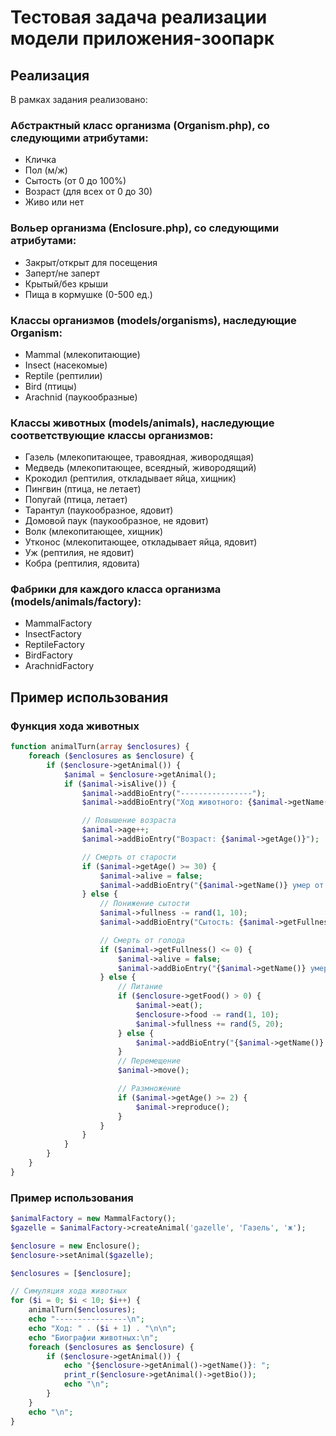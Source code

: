 # Тестовая задача реализации модели приложения-зоопарк

## Реализация

В рамках задания реализовано:

### Абстрактный класс организма (Organism.php), со следующими атрибутами:
- Кличка
- Пол (м/ж)
- Сытость (от 0 до 100%)
- Возраст (для всех от 0 до 30)
- Живо или нет
  
### Вольер организма (Enclosure.php), со следующими атрибутами:
- Закрыт/открыт для посещения
- Заперт/не заперт
- Крытый/без крыши
- Пища в кормушке (0-500 ед.)
 
### Классы организмов (models/organisms), наследующие Organism:

- Mammal (млекопитающие)
- Insect (насекомые)
- Reptile (рептилии)
- Bird (птицы)
- Arachnid (паукообразные)

### Классы животных (models/animals), наследующие соответствующие классы организмов:

- Газель (млекопитающее, травоядная, живородящая)
- Медведь (млекопитающее, всеядный, живородящий)
- Крокодил (рептилия, откладывает яйца, хищник)
- Пингвин (птица, не летает)
- Попугай (птица, летает)
- Тарантул (паукообразное, ядовит)
- Домовой паук (паукообразное, не ядовит)
- Волк (млекопитающее, хищник)
- Утконос (млекопитающее, откладывает яйца, ядовит)
- Уж (рептилия, не ядовит)
- Кобра (рептилия, ядовита)

### Фабрики для каждого класса организма (models/animals/factory):

- MammalFactory
- InsectFactory
- ReptileFactory
- BirdFactory
- ArachnidFactory

## Пример использования

### Функция хода животных
``` php
function animalTurn(array $enclosures) {
    foreach ($enclosures as $enclosure) {
        if ($enclosure->getAnimal()) {
            $animal = $enclosure->getAnimal();
            if ($animal->isAlive()) {
                $animal->addBioEntry("----------------");
                $animal->addBioEntry("Ход животного: {$animal->getName()}");

                // Повышение возраста
                $animal->age++;
                $animal->addBioEntry("Возраст: {$animal->getAge()}");

                // Смерть от старости
                if ($animal->getAge() >= 30) {
                    $animal->alive = false;
                    $animal->addBioEntry("{$animal->getName()} умер от старости.");
                } else {
                    // Понижение сытости
                    $animal->fullness -= rand(1, 10);
                    $animal->addBioEntry("Сытость: {$animal->getFullness()}");

                    // Смерть от голода
                    if ($animal->getFullness() <= 0) {
                        $animal->alive = false;
                        $animal->addBioEntry("{$animal->getName()} умер от голода.");
                    } else {
                        // Питание
                        if ($enclosure->getFood() > 0) {
                            $animal->eat();
                            $enclosure->food -= rand(1, 10);
                            $animal->fullness += rand(5, 20);
                        } else {
                            $animal->addBioEntry("{$animal->getName()} не нашел еды.");
                        }
                        // Перемещение
                        $animal->move();

                        // Размножение
                        if ($animal->getAge() >= 2) {
                            $animal->reproduce();
                        }
                    }
                }
            }
        }
    }
}
```

### Пример использования

``` php
$animalFactory = new MammalFactory();
$gazelle = $animalFactory->createAnimal('gazelle', 'Газель', 'ж');

$enclosure = new Enclosure();
$enclosure->setAnimal($gazelle);

$enclosures = [$enclosure];

// Симуляция хода животных
for ($i = 0; $i < 10; $i++) {
    animalTurn($enclosures);
    echo "----------------\n";
    echo "Ход: " . ($i + 1) . "\n\n";
    echo "Биографии животных:\n";
    foreach ($enclosures as $enclosure) {
        if ($enclosure->getAnimal()) {
            echo "{$enclosure->getAnimal()->getName()}: ";
            print_r($enclosure->getAnimal()->getBio());
            echo "\n";
        }
    }
    echo "\n";
}
```
